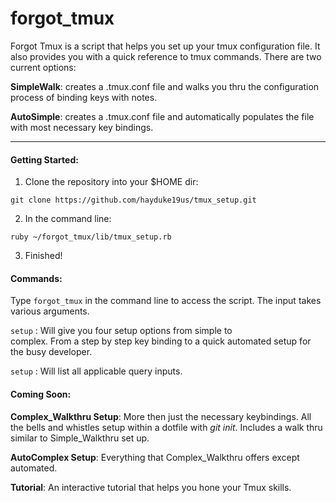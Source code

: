 # forgot_tmux

  Forgot Tmux is a script that helps you set up your tmux configuration file. It also provides you with a quick reference to tmux commands. There are two current options:

**SimpleWalk**: creates a .tmux.conf file and walks you thru the configuration process of binding keys with notes.

**AutoSimple**: creates a .tmux.conf file and automatically
populates the file with most necessary key bindings.
***

#### Getting Started:

1. Clone the repository into your $HOME dir:

`git clone https://github.com/hayduke19us/tmux_setup.git`

2. In the command line:

`ruby ~/forgot_tmux/lib/tmux_setup.rb`

3. Finished!

#### Commands:

Type `forgot_tmux` in the command line to access the script. The input takes various arguments. 

`setup` : Will give you four setup options from simple to         
complex. From a step by step key binding to a quick automated setup for the busy developer.
  
`setup`  : Will list all applicable query inputs.

#### Coming Soon:

**Complex_Walkthru Setup**: More then just the necessary keybindings. All the bells and whistles setup within a dotfile with _git init_. Includes a walk thru similar to Simple_Walkthru set up.

**AutoComplex Setup**: Everything that Complex_Walkthru offers except automated.

**Tutorial**: An interactive tutorial that helps you hone your Tmux skills. 
